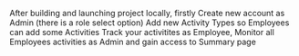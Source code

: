 After building and launching project locally, firstly
Create new account as Admin (there is a role select option)
Add new Activity Types so Employees can add some Activities
Track your activitites as Employee, Monitor all Employees activities as Admin and gain access to Summary page
